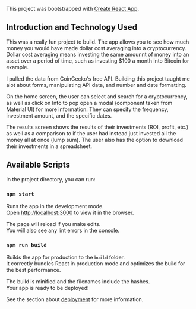 This project was bootstrapped with [Create React App](https://github.com/facebook/create-react-app).

## Introduction and Technology Used
This was a really fun project to build. The app allows you to see how much money you would have made dollar cost averaging into a cryptocurrency. Dollar cost averaging means investing the same amounnt of money into an asset over a period of time, such as investing $100 a month into Bitcoin for example.

I pulled the data from CoinGecko's free API. Building this project taught me alot about forms, manipulating API data, and number and date formatting.

On the home screen, the user can select and search for a cryptocurrency, as well as click on Info to pop open a modal (component taken from Material UI) for more information. They can specify the frequency, investment amount, and the specific dates.

The results screen shows the results of their investments (ROI, profit, etc.) as well as a comparison to if the user had instead just invested all the money all at once (lump sum). The user also has the option to download their investments in a spreadsheet.

## Available Scripts

In the project directory, you can run:

### `npm start`

Runs the app in the development mode.\
Open [http://localhost:3000](http://localhost:3000) to view it in the browser.

The page will reload if you make edits.\
You will also see any lint errors in the console.


### `npm run build`

Builds the app for production to the `build` folder.\
It correctly bundles React in production mode and optimizes the build for the best performance.

The build is minified and the filenames include the hashes.\
Your app is ready to be deployed!

See the section about [deployment](https://facebook.github.io/create-react-app/docs/deployment) for more information.

